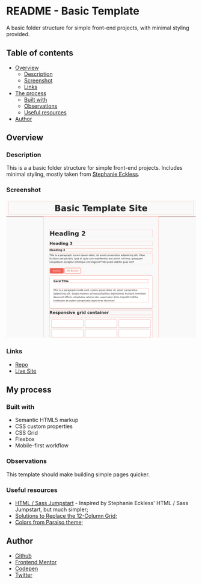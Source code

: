 # README - Basic Template

A basic folder structure for simple front-end projects, with minimal styling provided.

## Table of contents

- [Overview](#overview)
  - [Description](#description)
  - [Screenshot](#screenshot)
  - [Links](#links)
- [The process](#the-process)
  - [Built with](#built-with)
  - [Observations](#observations)
  - [Useful resources](#useful-resources)
- [Author](#author)

## Overview

### Description

This is a a basic folder structure for simple front-end projects. Includes minimal styling, mostly taken from [Stephanie Eckless](https://moderncss.dev/).

### Screenshot

![](screenshot.png)

### Links

- [Repo](https://github.com/je-jo/basic-template)
- [Live Site](https://je-jo.github.io/basic-template/)

## My process

### Built with

- Semantic HTML5 markup
- CSS custom properties
- CSS Grid
- Flexbox
- Mobile-first workflow

### Observations

This template should make building simple pages quicker.


### Useful resources

- [HTML / Sass Jumpstart](https://github.com/5t3ph/html-sass-jumpstart) - Inspired by Stephanie Eckless' HTML / Sass Jumpstart, but much simpler;
- [Solutions to Replace the 12-Column Grid](https://moderncss.dev/solutions-to-replace-the-12-column-grid/);
- [Colors from Paraiso theme](https://github.com/idleberg/Paraiso-Color-Palettes);

## Author

- [Github](https://github.com/je-jo)
- [Frontend Mentor](https://www.frontendmentor.io/profile/je-jo)
- [Codepen](https://codepen.io/je-jo)
- [Twitter](https://twitter.com/jelena_jo_)